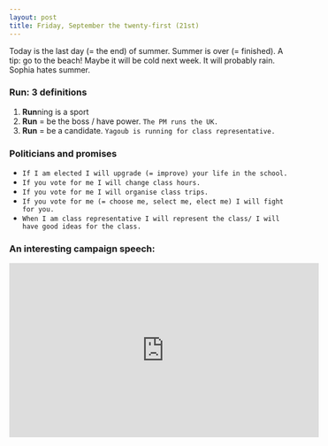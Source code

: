 ```yaml
---
layout: post
title: Friday, September the twenty-first (21st)
---
```


Today is the last day (= the end) of summer. Summer is over (= finished).
A tip: go to the beach! Maybe it will be cold next week. It will probably rain. Sophia hates summer.

### Run: 3 definitions
  1. **Run**ning is a sport
  2. **Run** = be the boss / have power. ```The PM runs the UK.```
  3. **Run** = be a candidate. ```Yagoub is running for class representative.```
  
### Politicians and promises

- ```If I am elected I will upgrade (= improve) your life in the school.```
- ```If you vote for me I will change class hours.```
- ```If you vote for me I will organise class trips.``` 
- ```If you vote for me (= choose me, select me, elect me) I will fight for you.```
- ```When I am class representative I will represent the class/ I will have good ideas for the class.``` 

### An interesting campaign speech:
<iframe width="560" height="315" src="https://www.youtube.com/embed/xbH582jNm6Y" frameborder="0" allow="autoplay; encrypted-media" allowfullscreen></iframe>
